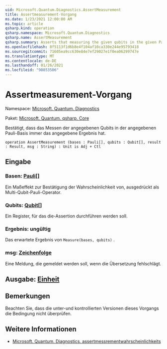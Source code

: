 ```yaml
---
uid: Microsoft.Quantum.Diagnostics.AssertMeasurement
title: Assertmeasurement-Vorgang
ms.date: 1/23/2021 12:00:00 AM
ms.topic: article
qsharp.kind: operation
qsharp.namespace: Microsoft.Quantum.Diagnostics
qsharp.name: AssertMeasurement
qsharp.summary: Asserts that measuring the given qubits in the given Pauli basis will always have the given result.
ms.openlocfilehash: 8f5113f1d6b8e4f104af10ca330e244e95793418
ms.sourcegitcommit: 71605ea9cc630e84e7ef29027e1f0ea06299747e
ms.translationtype: MT
ms.contentlocale: de-DE
ms.lasthandoff: 01/26/2021
ms.locfileid: "98853506"
---
```

# <a name="assertmeasurement-operation"></a>Assertmeasurement-Vorgang

Namespace: [Microsoft. Quantum. Diagnostics](xref:Microsoft.Quantum.Diagnostics)

Paket: [Microsoft. Quantum. qsharp. Core](https://nuget.org/packages/Microsoft.Quantum.QSharp.Core)


Bestätigt, dass das Messen der angegebenen Qubits in der angegebenen Pauli-Basis immer das angegebene Ergebnis hat.

```qsharp
operation AssertMeasurement (bases : Pauli[], qubits : Qubit[], result : Result, msg : String) : Unit is Adj + Ctl
```


## <a name="input"></a>Eingabe

### <a name="bases--pauli"></a>Basen: [Pauli](xref:microsoft.quantum.lang-ref.pauli)[]

Ein Maßeffekt zur Bestätigung der Wahrscheinlichkeit von, ausgedrückt als Multi-Qubit-Pauli-Operator.


### <a name="qubits--qubit"></a>Qubits: [Qubit](xref:microsoft.quantum.lang-ref.qubit)[]

Ein Register, für das die-Assertion durchführen werden soll.


### <a name="result--__invalidresult__"></a>Ergebnis: __ungültig <Result>__

Das erwartete Ergebnis von `Measure(bases, qubits)` .


### <a name="msg--string"></a>msg: [Zeichenfolge](xref:microsoft.quantum.lang-ref.string)

Eine Meldung, die gemeldet werden soll, wenn die Übersetzung fehlschlägt.



## <a name="output--unit"></a>Ausgabe: [Einheit](xref:microsoft.quantum.lang-ref.unit)



## <a name="remarks"></a>Bemerkungen

Beachten Sie, dass die unter-und kontrollierten Versionen dieses Vorgangs die Bedingung nicht überprüfen.

## <a name="see-also"></a>Weitere Informationen

- [Microsoft. Quantum. Diagnostics. assertmessrementwahrscheinlichkeits](xref:Microsoft.Quantum.Diagnostics.AssertMeasurementProbability)